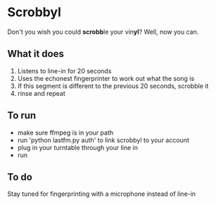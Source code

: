 Scrobbyl
==========================

Don't you wish you could **scrobb**le your vin**yl**?  Well, now you can.

What it does
------------

 1. Listens to line-in for 20 seconds
 2. Uses the echonest fingerprinter to work out what the song is
 3. If this segment is different to the previous 20 seconds, scrobble it
 4. rinse and repeat

To run
----------
 
 * make sure ffmpeg is in your path
 * run 'python lastfm.py auth' to link scrobbyl to your account
 * plug in your turntable through your line in
 * run

To do
----------
Stay tuned for fingerprinting with a microphone instead of line-in
